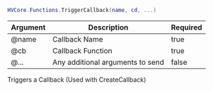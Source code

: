 ```lua
HVCore.Functions.TriggerCallback(name, cd, ...)
```

| Argument | Description | Required |
| ----------- | ----------- | ----------- |
| @name | Callback Name | true |
| @cb | Callback Function | true |
| @... | Any additional arguments to send | false |

Triggers a Callback (Used with CreateCallback)
